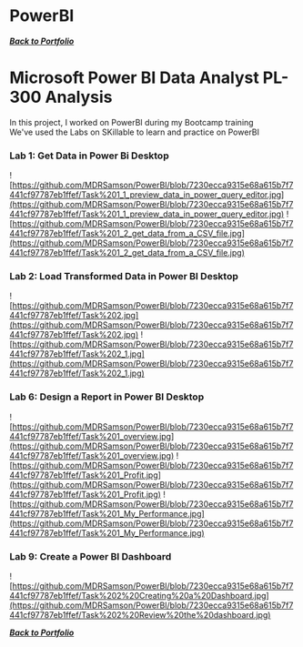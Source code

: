 # PowerBI
***<a href="https://github.com/MDRSamson/MaryDawnSamson-Portfolio" target="_blank">Back to Portfolio</a>***

# Microsoft Power BI Data Analyst PL-300 Analysis
In this project, I worked on PowerBI during my Bootcamp training\
We've used the Labs on SKillable to learn and practice on PowerBI

### Lab 1: Get Data in Power Bi Desktop
![https://github.com/MDRSamson/PowerBI/blob/7230ecca9315e68a615b7f7441cf97787eb1ffef/Task%201_1_preview_data_in_power_query_editor.jpg](https://github.com/MDRSamson/PowerBI/blob/7230ecca9315e68a615b7f7441cf97787eb1ffef/Task%201_1_preview_data_in_power_query_editor.jpg)
![https://github.com/MDRSamson/PowerBI/blob/7230ecca9315e68a615b7f7441cf97787eb1ffef/Task%201_2_get_data_from_a_CSV_file.jpg](https://github.com/MDRSamson/PowerBI/blob/7230ecca9315e68a615b7f7441cf97787eb1ffef/Task%201_2_get_data_from_a_CSV_file.jpg)

### Lab 2: Load Transformed Data in Power BI Desktop
![https://github.com/MDRSamson/PowerBI/blob/7230ecca9315e68a615b7f7441cf97787eb1ffef/Task%202.jpg](https://github.com/MDRSamson/PowerBI/blob/7230ecca9315e68a615b7f7441cf97787eb1ffef/Task%202.jpg)
![https://github.com/MDRSamson/PowerBI/blob/7230ecca9315e68a615b7f7441cf97787eb1ffef/Task%202_1.jpg](https://github.com/MDRSamson/PowerBI/blob/7230ecca9315e68a615b7f7441cf97787eb1ffef/Task%202_1.jpg)

### Lab 6: Design a Report in Power BI Desktop
![https://github.com/MDRSamson/PowerBI/blob/7230ecca9315e68a615b7f7441cf97787eb1ffef/Task%201_overview.jpg](https://github.com/MDRSamson/PowerBI/blob/7230ecca9315e68a615b7f7441cf97787eb1ffef/Task%201_overview.jpg)
![https://github.com/MDRSamson/PowerBI/blob/7230ecca9315e68a615b7f7441cf97787eb1ffef/Task%201_Profit.jpg](https://github.com/MDRSamson/PowerBI/blob/7230ecca9315e68a615b7f7441cf97787eb1ffef/Task%201_Profit.jpg)
![https://github.com/MDRSamson/PowerBI/blob/7230ecca9315e68a615b7f7441cf97787eb1ffef/Task%201_My_Performance.jpg](https://github.com/MDRSamson/PowerBI/blob/7230ecca9315e68a615b7f7441cf97787eb1ffef/Task%201_My_Performance.jpg)

### Lab 9: Create a Power BI Dashboard 
![https://github.com/MDRSamson/PowerBI/blob/7230ecca9315e68a615b7f7441cf97787eb1ffef/Task%202%20Creating%20a%20Dashboard.jpg](https://github.com/MDRSamson/PowerBI/blob/7230ecca9315e68a615b7f7441cf97787eb1ffef/Task%202%20Review%20the%20dashboard.jpg)

***<a href="https://github.com/MDRSamson/MaryDawnSamson-Portfolio" target="_blank">Back to Portfolio</a>***

